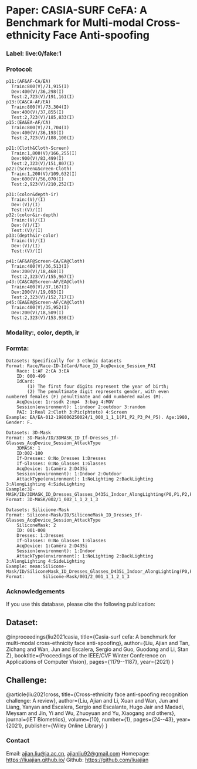 # Paper: CASIA-SURF CeFA: A Benchmark for Multi-modal Cross-ethnicity Face Anti-spoofing

### Label: live:0/fake:1

### Protocol:
```
p11:(AF&AF-CA/EA)
  Train:800(V)/71,915(I)
  Dev:400(V)/36,298(I)
  Test:2,723(V)/191,161(I)
p13:(CA&CA-AF/EA)
  Train:800(V)/73,304(I)
  Dev:400(V)/37,855(I)
  Test:2,723(V)/185,833(I)
p15:(EA&EA-AF/CA)
  Train:800(V)/71,704(I)
  Dev:400(V)/36,193(I)
  Test:2,723(V)/188,100(I)
  
p21:(Cloth&Cloth-Screen)
  Train:1,800(V)/166,255(I)
  Dev:900(V)/83,499(I)
  Test:2,323(V)/151,807(I)
p22:(Screen&Screen-Cloth)
  Train:1,200(V)/109,632(I)
  Dev:600(V)/56,070(I)
  Test:2,923(V)/210,252(I)

p31:(color&depth-ir)
  Train:(V)/(I)
  Dev:(V)/(I)
  Test:(V)/(I)
p32:(color&ir-depth)
  Train:(V)/(I)
  Dev:(V)/(I)
  Test:(V)/(I)
p33:(depth&ir-color)
  Train:(V)/(I)
  Dev:(V)/(I)
  Test:(V)/(I)

p41:(AF&AF@Screen-CA/EA@Cloth)
  Train:400(V)/36,513(I)
  Dev:200(V)/18,468(I)
  Test:2,323(V)/155,967(I)
p43:(CA&CA@Screen-AF/EA@Cloth)
  Train:400(V)/37,167(I)
  Dev:200(V)/19,093(I)
  Test:2,323(V)/152,717(I)
p45:(EA&EA@Screen-AF/CA@Cloth)
  Train:400(V)/35,952(I)
  Dev:200(V)/18,509(I)
  Test:2,323(V)/153,930(I)
```

### Modality:, color, depth, ir

### Formta:
```
Datasets: Specifically for 3 ethnic datasets
Format: Race/Race-ID-IdCard/Race_ID_AcqDevice_Session_PAI
    Race: 1:AF 2:CA 3:EA
    ID: 000-499
    IdCard: 
        (1) The first four digits represent the year of birth; 
        (2) The penultimate digit represents gender, with even numbered females (F) penultimate and odd numbered males (M).
    AcqDevice: 1:rssdk 2:mp4  3:bag 4:MOV
    Session(environment): 1:indoor 2:outdoor 3:random
    PAI: 1:Real 2:Cloth 3:Pic(phtoto) 4:Screen
Example: EA/EA-012-198006250024/1_000_1_1_1(P1_P2_P3_P4_P5). Age:1980, Gender: F.

Datasets: 3D-Mask
Format: 3D-Mask/ID/3DMASK_ID_If-Dresses_If-Glasses_AcqDevice_Session_AttackType
    3DMASK: 1
    ID:002-100
    If-Dresses: 0:No_Dresses 1:Dresses
    If-Glasses: 0:No_Glasses 1:Glasses
    AcqDevice: 1:Camera 2:D435i
    Session(environment): 1:Indoor 2:Outdoor
    AttackType(environment): 1:NoLighting 2:BackLighting 3:AlongLighting 4:SideLighting
Example:3D-MASK/ID/3DMASK_ID_Dresses_Glasses_D435i_Indoor_AlongLighting(P0,P1,P2,P3,P4,P5,P6)
Format: 3D-MASK/002/1_002_1_1_2_1_3

Datasets: Silicione-Mask
Format: Silicone-Mask/ID/SiliconeMask_ID_Dresses_If-Glasses_AcqDevice_Session_AttackType
    SiliconeMask: 2
    ID: 001-008
    Dresses: 1:Dresses
    If-Glasses: 0:No_Glasses 1:Glasses
    AcqDevice: 1:Camera 2:D435i
    Session(environment): 1:Indoor
    AttackType(environment): 1:NoLighting 2:BackLighting 3:AlongLighting 4:SideLighting
Example: mean:Silicone-Mask/ID/SiliconeMask_ID_Dresses_Glasses_D435i_Indoor_AlongLighting(P0,P1,P2,P3,P4,P5,P6)
Format:       Silicone-Mask/001/2_001_1_1_2_1_3
```

### Acknowledgements
If you use this database, please cite the following publication:
## Dataset:
@inproceedings{liu2021casia,
  title={Casia-surf cefa: A benchmark for multi-modal cross-ethnicity face anti-spoofing},
  author={Liu, Ajian and Tan, Zichang and Wan, Jun and Escalera, Sergio and Guo, Guodong and Li, Stan Z},
  booktitle={Proceedings of the IEEE/CVF Winter Conference on Applications of Computer Vision},
  pages={1179--1187},
  year={2021}
}

## Challenge:
@article{liu2021cross,
  title={Cross-ethnicity face anti-spoofing recognition challenge: A review},
  author={Liu, Ajian and Li, Xuan and Wan, Jun and Liang, Yanyan and Escalera, Sergio and Escalante, Hugo Jair and Madadi, Meysam and Jin, Yi and Wu, Zhuoyuan and Yu, Xiaogang and others},
  journal={IET Biometrics},
  volume={10},
  number={1},
  pages={24--43},
  year={2021},
  publisher={Wiley Online Library}
}

### Contact
Email: ajian.liu@ia.ac.cn, ajianliu92@gmail.com
Homepage: https://liuajian.github.io/
Github: https://github.com/liuajian


